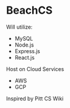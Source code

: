 # BeachCS

Will utilize:

- MySQL
- Node.js
- Express.js
- React.js

Host on Cloud Services
  - AWS
  - GCP

Inspired by Pitt CS Wiki
